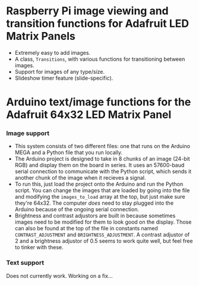 # Raspberry Pi image viewing and transition functions for Adafruit LED Matrix Panels
* Extremely easy to add images.
* A class, `Transitions`, with various functions for transitioning between images.
* Support for images of any type/size.
* Slideshow timer feature (slide-specific).
# Arduino text/image functions for the Adafruit 64x32 LED Matrix Panel
### Image support
* This system consists of two different files: one that runs on the Arduino MEGA and a Python file that you run locally.
* The Arduino project is designed to take in 8 chunks of an image (24-bit RGB) and display them on the board in series. It uses an 57600-baud serial connection to communicate with the Python script, which sends it another chunk of the image when it recieves a signal.
* To run this, just load the project onto the Arduino and run the Python script. You can change the images that are loaded by going into the file and modifying the `images_to_load` array at the top, but just make sure they're 64x32. The computer _does_ need to stay plugged into the Arduino because of the ongoing serial connection.
* Brightness and contrast adjustors are built in because sometimes images need to be modified for them to look good on the display. Those can also be found at the top of the file in constants named `CONTRAST_ADJUSTMENT` and `BRIGHTNESS_ADJUSTMENT`. A contrast adjustor of 2 and a brightness adjustor of 0.5 seems to work quite well, but feel free to tinker with these.
### Text support
Does not currently work. Working on a fix...
